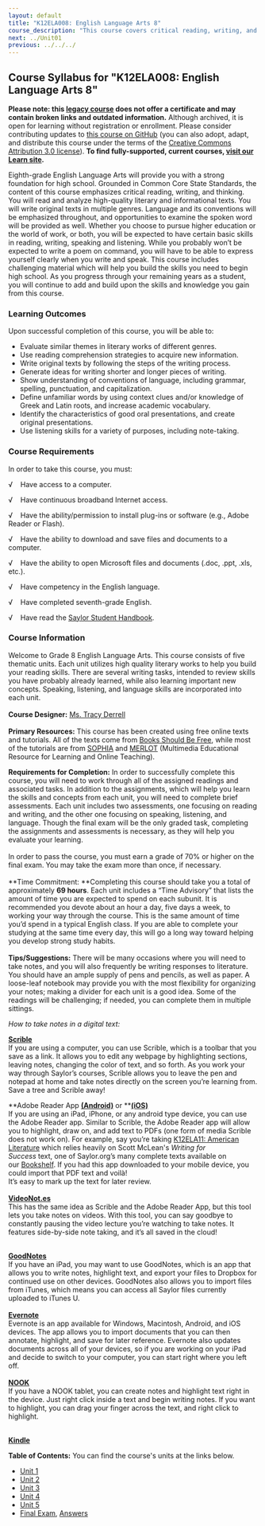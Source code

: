 ```yaml
---
layout: default
title: "K12ELA008: English Language Arts 8"
course_description: "This course covers critical reading, writing, and thinking. You will read and analyze literary and informational texts and write original texts in multiple genres. This course emphasizes language and its conventions, and also provides opportunities to examine the spoken word."
next: ../Unit01
previous: ../../../
---
```

Course Syllabus for "K12ELA008: English Language Arts 8"
--------------------------------------------------------

**Please note: this [legacy course](https://sayloracademy.zendesk.com/hc/en-us/articles/206089967) does not offer a certificate and may contain 
broken links and outdated information.** Although archived, it is open 
for learning without registration or enrollment. Please consider contributing 
updates to [this course on GitHub](https://github.com/saylordotorg/course_k12ela008) 
(you can also adopt, adapt, and distribute this course under the terms of 
the [Creative Commons Attribution 3.0 license](http://creativecommons.org/licenses/by/3.0/)). **To find fully-supported, current courses, [visit our 
Learn site](https://learn.saylor.org).**

Eighth-grade English Language Arts will provide you with a strong
foundation for high school. Grounded in Common Core State Standards, the
content of this course emphasizes critical reading, writing, and
thinking. You will read and analyze high-quality literary and
informational texts. You will write original texts in multiple genres.
Language and its conventions will be emphasized throughout, and
opportunities to examine the spoken word will be provided as well.
Whether you choose to pursue higher education or the world of work, or
both, you will be expected to have certain basic skills in reading,
writing, speaking and listening. While you probably won’t be expected to
write a poem on command, you will have to be able to express yourself
clearly when you write and speak. This course includes challenging
material which will help you build the skills you need to begin high
school. As you progress through your remaining years as a student, you
will continue to add and build upon the skills and knowledge you gain
from this course.

### Learning Outcomes

Upon successful completion of this course, you will be able to:  

-   Evaluate similar themes in literary works of different genres.
-   Use reading comprehension strategies to acquire new information.
-   Write original texts by following the steps of the writing process.
-   Generate ideas for writing shorter and longer pieces of writing.
-   Show understanding of conventions of language, including grammar,
    spelling, punctuation, and capitalization.
-   Define unfamiliar words by using context clues and/or knowledge of
    Greek and Latin roots, and increase academic vocabulary.
-   Identify the characteristics of good oral presentations, and create
    original presentations.
-   Use listening skills for a variety of purposes, including
    note-taking.

### Course Requirements

In order to take this course, you must:  
  
 √    Have access to a computer.  
  
 √    Have continuous broadband Internet access.  
  
 √    Have the ability/permission to install plug-ins or software (e.g.,
Adobe Reader or Flash).  
  
 √    Have the ability to download and save files and documents to a
computer.  
  
 √    Have the ability to open Microsoft files and documents (.doc,
.ppt, .xls, etc.).  
  
 √    Have competency in the English language.  
  
 √    Have completed seventh-grade English.  
  
 √    Have read the [Saylor Student
Handbook](http://www.saylor.org/site/wp-content/uploads/2012/05/Saylor-StudentHandbook.pdf).

### Course Information

Welcome to Grade 8 English Language Arts. This course consists of five
thematic units. Each unit utilizes high quality literary works to help
you build your reading skills. There are several writing tasks, intended
to review skills you have probably already learned, while also learning
important new concepts. Speaking, listening, and language skills are
incorporated into each unit.  
    
 **Course Designer:** [Ms. Tracy
Derrell](http://www.saylor.org/faculty-a-g/#MsTracyDerrell)  
    
 **Primary Resources:** This course has been created using free online
texts and tutorials. All of the texts come from [Books Should Be
Free](http://www.booksshouldbefree.com/), while most of the tutorials
are from [SOPHIA](http://www.sophia.org/) and
[MERLOT](http://www.merlot.org/merlot/index.htm) (Multimedia Educational
Resource for Learning and Online Teaching).  
  
 **Requirements for Completion:** In order to successfully complete this
course, you will need to work through all of the assigned readings and
associated tasks. In addition to the assignments, which will help you
learn the skills and concepts from each unit, you will need to complete
brief assessments. Each unit includes two assessments, one focusing on
reading and writing, and the other one focusing on speaking, listening,
and language. Though the final exam will be the only graded task,
completing the assignments and assessments is necessary, as they will
help you evaluate your learning.  
    
 In order to pass the course, you must earn a grade of 70% or higher on
the final exam. You may take the exam more than once, if necessary.  
    
 **Time Commitment: **Completing this course should take you a total of
approximately **69 hours**. Each unit includes a “Time Advisory” that
lists the amount of time you are expected to spend on each subunit. It
is recommended you devote about an hour a day, five days a week, to
working your way through the course. This is the same amount of time
you’d spend in a typical English class. If you are able to complete your
studying at the same time every day, this will go a long way toward
helping you develop strong study habits.  
    
 **Tips/Suggestions:** There will be many occasions where you will need
to take notes, and you will also frequently be writing responses to
literature. You should have an ample supply of pens and pencils, as well
as paper. A loose-leaf notebook may provide you with the most
flexibility for organizing your notes; making a divider for each unit is
a good idea. Some of the readings will be challenging; if needed, you
can complete them in multiple sittings.   
  
 *How to take notes in a digital text:*  
  
 [**Scrible**](http://www.scrible.com/#news)  
 If you are using a computer, you can use Scrible, which is a toolbar
that you save as a link. It allows you to edit any webpage by
highlighting sections, leaving notes, changing the color of text, and so
forth. As you work your way through Saylor’s courses, Scrible allows you
to leave the pen and notepad at home and take notes directly on the
screen you’re learning from. Save a tree and Scrible away!   
  
 **Adobe Reader
App **[**(Android)**](https://play.google.com/store/apps/details?id=com.adobe.reader&hl=en)** or **[**(iOS)**](https://itunes.apple.com/us/app/adobe-reader/id469337564?mt=8)  
 If you are using an iPad, iPhone, or any android type device, you can
use the Adobe Reader app. Similar to Scrible, the Adobe Reader app will
allow you to highlight, draw on, and add text to PDFs (one form of media
Scrible does not work on). For example, say you’re taking [K12ELA11:
American Literature](http://www.saylor.org/courses/k12ela11/) which
relies heavily on Scott McLean's *Writing for Success* text, one of
Saylor.org’s many complete texts available on
our [Bookshelf](http://www.saylor.org/books/). If you had this app
downloaded to your mobile device, you could import that PDF text
and voilà!  
 It’s easy to mark up the text for later review.  
    
 [**VideoNot.es**](http://www.videonot.es/)  
 This has the same idea as Scrible and the Adobe Reader App, but this
tool lets you take notes on videos. With this tool, you can say goodbye
to constantly pausing the video lecture you’re watching to take notes.
It features side-by-side note taking, and it’s all saved in the cloud!  
    

[**GoodNotes**](https://itunes.apple.com/us/app/goodnotes-free-take-notes/id483679173?mt=8)  
 If you have an iPad, you may want to use GoodNotes, which is an app
that allows you to write notes, highlight text, and export your files to
Dropbox for continued use on other devices. GoodNotes also allows you to
import files from iTunes, which means you can access all Saylor files
currently uploaded to iTunes U.  
    
 [**Evernote**](https://evernote.com/)  
 Evernote is an app available for Windows, Macintosh, Android, and iOS
devices. The app allows you to import documents that you can then
annotate, highlight, and save for later reference. Evernote also updates
documents across all of your devices, so if you are working on your iPad
and decide to switch to your computer, you can start right where you
left off.  
    
 [**NOOK**](http://www.barnesandnoble.com/u/Compare-NOOKs/379003181)  
 If you have a NOOK tablet, you can create notes and highlight text
right in the device. Just right click inside a text and begin writing
notes. If you want to highlight, you can drag your finger across the
text, and right click to highlight.   
    

[**Kindle**](http://www.amazon.com/gp/feature.html?ie=UTF8&docId=1000493771&ref=kcp_ipad_mkt_lnd)  

**Table of Contents:** You can find the course's units at the links below.

- [Unit 1](https://legacy.saylor.org/k12ela008/Unit01/)
- [Unit 2](https://legacy.saylor.org/k12ela008/Unit02/)
- [Unit 3](https://legacy.saylor.org/k12ela008/Unit03/)
- [Unit 4](https://legacy.saylor.org/k12ela008/Unit04/)
- [Unit 5](https://legacy.saylor.org/k12ela008/Unit05/)
- [Final Exam](http://saylordotorg.github.io/LegacyExams/K12/K12ELA008/K12ELA008-FinalExam.html), [Answers](http://saylordotorg.github.io/LegacyExams/K12/K12ELA008/K12ELA008-FinalExam-Answers.html)
